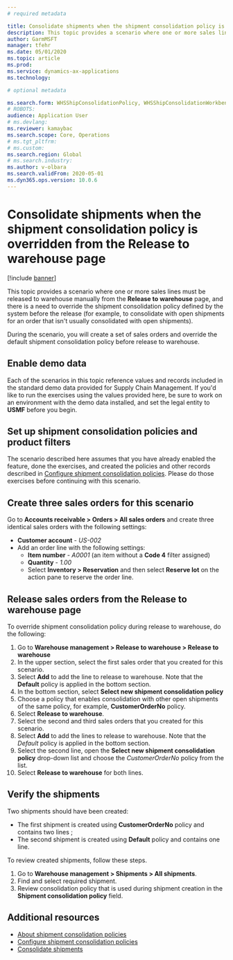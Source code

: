 ```yaml
---
# required metadata

title: Consolidate shipments when the shipment consolidation policy is overridden from the Release to warehouse page
description: This topic provides a scenario where one or more sales lines must be released to warehouse manually from the Release to warehouse page, and there is a need to override the shipment consolidation policy defined by the system before the release.
author: GarmMSFT
manager: tfehr
ms.date: 05/01/2020
ms.topic: article
ms.prod:
ms.service: dynamics-ax-applications
ms.technology:

# optional metadata

ms.search.form: WHSShipConsolidationPolicy, WHSShipConsolidationWorkbench
# ROBOTS:
audience: Application User
# ms.devlang:
ms.reviewer: kamaybac
ms.search.scope: Core, Operations
# ms.tgt_pltfrm:
# ms.custom:
ms.search.region: Global
# ms.search.industry:
ms.author: v-olbara
ms.search.validFrom: 2020-05-01
ms.dyn365.ops.version: 10.0.6
---
```


# Consolidate shipments when the shipment consolidation policy is overridden from the Release to warehouse page

[!include [banner](../includes/banner.md)]

This topic provides a scenario where one or more sales lines must be released to warehouse manually from the **Release to warehouse** page, and there is a need to override the shipment consolidation policy defined by the system before the release (for example, to consolidate with open shipments for an order that isn't usually consolidated with open shipments).

During the scenario, you will create a set of sales orders and override the default shipment consolidation policy before release to warehouse.  

## Enable demo data

Each of the scenarios in this topic reference values and records included in the standard demo data provided for Supply Chain Management. If you'd like to run the exercises using the values provided here, be sure to work on an environment with the demo data installed, and set the legal entity to **USMF** before you begin.

## Set up shipment consolidation policies and product filters

The scenario described here assumes that you have already enabled the feature, done the exercises, and created the policies and other records described in [Configure shipment consolidation policies](configure-shipment-consolidation-policies.md). Please do those exercises before continuing with this scenario.

## Create three sales orders for this scenario

Go to **Accounts receivable \> Orders \> All sales orders** and create three identical sales orders with the following settings:

- **Customer account** - *US-002*
- Add an order line with the following settings:
  - **Item number** - *A0001* (an item without a **Code 4** filter assigned)
  - **Quantity** - *1.00*
  - Select **Inventory \> Reservation** and then select **Reserve lot** on the action pane to reserve the order line.

## Release sales orders from the Release to warehouse page

To override shipment consolidation policy during release to warehouse, do the following:

1. Go to **Warehouse management > Release to warehouse > Release to warehouse**
1. In the upper section, select the first sales order that you created for this scenario.
1. Select **Add** to add the line to release to warehouse. Note that the **Default** policy is applied in the bottom section.
1. In the bottom section, select **Select new shipment consolidation policy**
1. Choose a policy that enables consolidation with other open shipments of the same policy, for example, **CustomerOrderNo** policy.
1. Select **Release to warehouse**.
1. Select the second and third sales orders that you created for this scenario.
1. Select **Add** to add the lines to release to warehouse. Note that the *Default* policy is applied in the bottom section.
1. Select the second line, open the **Select new shipment consolidation policy** drop-down list and choose the *CustomerOrderNo* policy from the list.
1. Select **Release to warehouse** for both lines.

## Verify the shipments

Two shipments should have been created:

- The first shipment is created using **CustomerOrderNo** policy and contains two lines ;
- The second shipment is created using **Default** policy and contains one line.

To review created shipments, follow these steps.

1. Go to **Warehouse management > Shipments > All shipments**.
1. Find and select required shipment.
1. Review consolidation policy that is used during shipment creation in the **Shipment consolidation policy** field.

## Additional resources

- [About shipment consolidation policies](../warehousing/about-shipment-consolidation-policies.md)  
- [Configure shipment consolidation policies](../warehousing/configure-shipment-consolidation-policies.md)
- [Consolidate shipments](../warehousing/consolidate-shipments.md)
